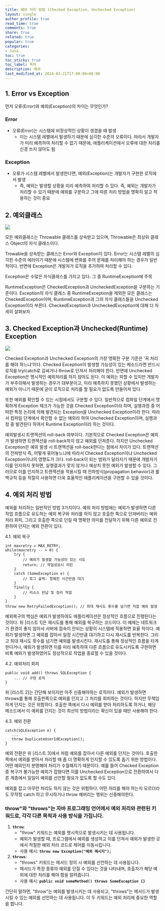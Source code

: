 ```yaml
---
title: 예외 처리 방법 (Checked Exception, Unchecked Exception)
layout: single
author_profile: true
read_time: true
comments: true
share: true
related: true
popular: true
categories:
- Java
toc: true
toc_sticky: true
toc_label: 목차
description: 예외
last_modified_at: 2024-03-21T17:00:00+08:00
---
```

## **1. Error vs Exception**

먼저 오류(Error)와 예외(Exception)의 차이는 무엇인가?

### Error
- 오류(Error)는 시스템에 비정상적인 상황이 생겼을 때 발생
    - 이는 시스템 레벨에서 발생하기 때문에 심각한 수준의 오류이다. 따라서 개발자가 미리 예측하여 처리할 수 없기 때문에, 애플리케이션에서 오류에 대한 처리를 신경 쓰지 않아도 됨
### Exception
- 오류가 시스템 레벨에서 발생한다면, 예외(Exception)는 개발자가 구현한 로직에서 발생
    - 즉, 예외는 발생할 상황을 미리 예측하여 처리할 수 있다. 즉, 예외는 개발자가 처리할 수 있기 때문에 예외를 구분하고 그에 따른 처리 방법을 명확히 알고 적용하는 것이 중요

## **2. 예외클래스**

![](https://i.imgur.com/G1TJGwe.png)


모든 예외클래스는 Throwable 클래스를 상속받고 있으며, Throwable은 최상위 클래스 Object의 자식 클래스이다.

Trowable을 상속받는 클래스는 Error와 Exception이 있다. Error는 시스템 레벨의 심각한 수준의 에러이기 때문에 시스템에 변화를 주어 문제를 처리해야 하는 경우가 일반적이다. 반면에 Exception은 개발자가 로직을 추가하여 처리할 수 있다.

Exception은 수많은 자식클래스를 가지고 있다. 그 중 RuntimeException에 주목

RuntimeException은 CheckedException과 UncheckedException을 구분하는 기준이다. Exception의 자식 클래스 중 RuntimeException을 제외한 모든 클래스는 CheckedException이며, RuntimeException과 그의 자식 클래스들을 Unchecked Exception이라 부른다. CheckedException과 UncheckedException에 대해 더 자세히 살펴보자.

## **3. Checked Exception과 Unchecked(Runtime) Exception**

![](https://i.imgur.com/XRmNU7U.png)


Checked Exception과 Unchecked Exception의 가장 명확한 구분 기준은 ‘꼭 처리를 해야 하느냐’이다. Checked Exception이 발생할 가능성이 있는 메소드라면 반드시 로직을 try/catch로 감싸거나 throw로 던져서 처리해야 한다. 반면에 Unchecked Exception은 명시적인 예외처리를 하지 않아도 된다. 이 예외는 피할 수 있지만 개발자가 부주의해서 발생하는 경우가 대부분이고, 미리 예측하지 못했던 상황에서 발생하는 예외가 아니기 때문에 굳이 로직으로 처리를 할 필요가 없도록 만들어져 있다.

또한 예외를 확인할 수 있는 시점에서도 구분할 수 있다. 일반적으로 컴파일 단계에서 명확하게 Exception 체크가 가능한 것을 Checked Exception이라 하며, 실행과정 중 어떠한 특정 논리에 의해 발견되는 Exception을 Unchecked Exception이라 한다. 따라서 컴파일 단계에서 확인할 수 없는 예외라 하여 Unchecked Exception이며, 실행과정 중 발견된다 하여서 Runtime Exception이라 하는 것이다.

예외발생시 트랜잭션의 roll-back 여부이다. 기본적으로 Checked Exception은 예외가 발생하면 트랜잭션을 roll-back하지 않고 예외를 던져준다. 하지만 Unchecked Exception은 예외 발생 시 트랜잭션을 roll-back한다는 점에서 차이가 있다. 트랜잭션의 전파방식 즉, 어떻게 묶어놓느냐에 따라서 Checked Exception이냐 Unchecked Exception이냐의 영향도가 크다. roll-back이 되는 범위가 달라지기 때문에 개발자가 이를 인지하지 못하면, 실행결과가 맞지 않거나 예상치 못한 예외가 발생할 수 있다. 그러므로 이를 인지하고 트랜잭션을 적용시킬 때 전파방식(propagation behavior)과 롤백규칙 등을 적절히 사용하면 더욱 효율적인 애플리케이션을 구현할 수 있을 것이다.

## **4. 예외 처리 방법**

예외를 처리하는 일반적인 방법 3가지이다. 예외 처리 방법에는 예외가 발생하면 다른 작업 흐름으로 유도하는 예외 복구와 처리를 하지 않고 호출한 쪽으로 던져버리는 예외처리 회피, 그리고 호출한 쪽으로 던질 때 명확한 의미를 전달하기 위해 다른 예외로 전환하여 던지는 예외 전환이 있다.

4.1. 예외 복구

```
int maxretry = MAX_RETRY;
while(maxretry -- > 0) {
    try {
        // 예외가 발생할 가능성이 있는 시도
        return; // 작업성공시 리턴
    }
    catch (SomeException e) {
        // 로그 출력. 정해진 시간만큼 대기
    }
    finally {
        // 리소스 반납 및 정리 작업
    }
}
throw new RetryFailedException(); // 최대 재시도 횟수를 넘기면 직접 예외 발생

```

예외복구의 핵심은 예외가 발생하여도 애플리케이션은 정상적인 흐름으로 진행된다는 것이다. 위 [리스트 1]은 재시도를 통해 예외를 복구하는 코드이다. 이 예제는 네트워크가 환경이 좋지 않아서 서버에 접속이 안되는 상황의 시스템에 적용하면 효율 적이다. 예외가 발생하면 그 예외를 잡아서 일정 시간만큼 대기하고 다시 재시도를 반복한다. 그리고 최대 재시도 횟수를 넘기면 예외를 발생시킨다. 재시도를 통해 정상적인 흐름을 타게 한다거나, 예외가 발생하면 이를 미리 예측하여 다른 흐름으로 유도시키도록 구현하면 비록 예외가 발생하였어도 정상적으로 작업을 종료할 수 있을 것이다.

4.2. 예외처리 회피

```
public void add() throws SQLException {
    ... // 구현 로직
}

```

위 [리스트 2]는 간단해 보이지만 아주 신중해야하는 로직이다. 예외가 발생하면 throws를 통해 호출한쪽으로 예외를 던지고 그 처리를 회피하는 것이다. 하지만 무책임하게 던지는 것은 위험하다. 호출한 쪽에서 다시 예외를 받아 처리하도록 하거나, 해당 메소드에서 이 예외를 던지는 것이 최선의 방법이라는 확신이 있을 때만 사용해야 한다.

4.3. 예외 전환

```
catch(SQLException e) {
   ...
   throw DuplicateUserIdException();
}

```

예외 전환은 위 [리스트 3]에서 처럼 예외를 잡아서 다른 예외를 던지는 것이다. 호출한 쪽에서 예외를 받아서 처리할 때 좀 더 명확하게 인지할 수 있도록 돕기 위한 방법이다. 어떤 예외인지 분명해야 처리가 수월해지기 때문이다. 예를 들어 Checked Exception 중 복구가 불가능한 예외가 잡혔다면 이를 Unchecked Exception으로 전환하여서 다른 계층에서 일일이 예외를 선언할 필요가 없도록 할 수도 있다.

예외를 잡고 아무런 처리도 하지 않는 것은 위험하다. 어떤 처리를 해야 하는지 모르더라도 무작정 catch 하고 무시하거나 throw 해버리는 행위는 신중해야한다.

### throw"와 "throws"는 자바 프로그래밍 언어에서 예외 처리와 관련된 키워드로, 각각 다른 목적과 사용 방식을 가집니다.

1. **`throw`**:
    - "throw" 키워드는 예외를 명시적으로 발생시키는 데 사용됩니다.
    - 예외가 발생할 때, 프로그램에서 예외를 생성하고 이를 던져서 예외가 발생한 곳에서 적절한 예외 처리 코드로 제어를 이동시킵니다.
    - 사용 예시: **`throw new Exception("예외 메시지");`**
2. **`throws`**:
    - "throws" 키워드는 메서드 정의 시 예외를 선언하는 데 사용됩니다.
    - 메서드가 특정 종류의 예외를 던질 수 있다는 것을 나타내며, 호출자가 해당 예외에 대한 처리를 해야 함을 알려줍니다.
    - 사용 예시: **`public void someMethod() throws SomeException {}`**

간단히 말하면, "throw"는 예외를 발생시키는 데 사용되고, "throws"는 메서드가 발생시킬 수 있는 예외를 선언하는 데 사용됩니다. 이 두 키워드는 예외 처리에 중요한 역할을 합니다.
